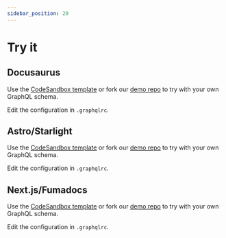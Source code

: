 ```yaml
---
sidebar_position: 20
---
```


# Try it

## Docusaurus

Use the [CodeSandbox template](https://codesandbox.io/p/sandbox/github/graphql-markdown/demo-docusaurus/tree/main?file=/.graphqlrc) or fork our [demo repo](https://github.com/graphql-markdown/demo-docusarus) to try with your own GraphQL schema.

Edit the configuration in `.graphqlrc`.

## Astro/Starlight

Use the [CodeSandbox template](https://codesandbox.io/p/sandbox/github/graphql-markdown/demo-astro-starlight/tree/main?file=/.graphqlrc) or fork our [demo repo](https://github.com/graphql-markdown/demo-astro-starlight) to try with your own GraphQL schema.

Edit the configuration in `.graphqlrc`.

## Next.js/Fumadocs

Use the [CodeSandbox template](https://codesandbox.io/p/sandbox/github/graphql-markdown/demo-nextjs-fumadocs/tree/main?file=/.graphqlrc) or fork our [demo repo](https://github.com/graphql-markdown/demo-nextjs-fumadocs) to try with your own GraphQL schema.

Edit the configuration in `.graphqlrc`.
